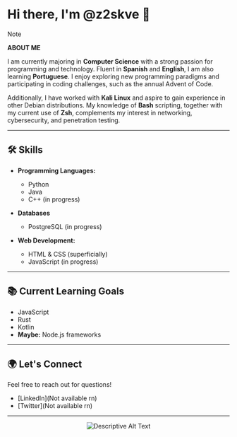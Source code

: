 # Hi there, I'm @z2skve 👋

> [!NOTE] 
> **ABOUT ME**
> 
> I am currently majoring in **Computer Science** with a strong passion for programming and technology. Fluent in **Spanish** and **English**, I am also learning **Portuguese**. I enjoy exploring new programming paradigms and participating in coding challenges, such as the annual Advent of Code.

Additionally, I have worked with **Kali Linux** and aspire to gain experience in other Debian distributions. My knowledge of **Bash** scripting, together with my current use of **Zsh**, complements my interest in networking, cybersecurity, and penetration testing.

---

## 🛠️ Skills
- **Programming Languages:**  
  - Python
  - Java
  - C++ (in progress)

- **Databases**
  - PostgreSQL (in progress)

- **Web Development:**  
  - HTML & CSS (superficially)
  - JavaScript (in progress)
  
---

## 📚 Current Learning Goals
- JavaScript
- Rust
- Kotlin
- **Maybe:** Node.js frameworks

---
## 🌍 Let's Connect
Feel free to reach out for questions!

- [LinkedIn](Not available rn)
- [Twitter](Not available rn)

---

<p align="center">
  <img src="https://external-content.duckduckgo.com/iu/?u=https%3A%2F%2Fvignette.wikia.nocookie.net%2Fanimaljam%2Fimages%2Fc%2Fc8%2FKirby_runs_around_and_then_clones_himself_because_that_is_a_normal_thing_kirby_can_do_dont_judge_him_alright.gif%2Frevision%2Flatest%3Fcb%3D20150408002345&f=1&nofb=1&ipt=d7324fe555c16c1dc6e99fcb4c904d522a9fa5a22e280e61f5ba09bc5086bf17&ipo=images" alt="Descriptive Alt Text">
</p>
